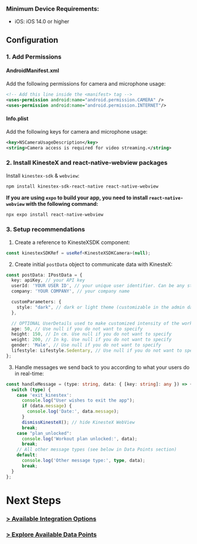 ### Minimum Device Requirements: 
- iOS: iOS 14.0 or higher

## Configuration

### 1. Add Permissions


#### AndroidManifest.xml

Add the following permissions for camera and microphone usage:

```xml
<!-- Add this line inside the <manifest> tag -->
<uses-permission android:name="android.permission.CAMERA" />
<uses-permission android:name="android.permission.INTERNET"/>
```

#### Info.plist

Add the following keys for camera and microphone usage:

```xml
<key>NSCameraUsageDescription</key>
<string>Camera access is required for video streaming.</string>
```
### 2. Install KinesteX and react-native-webview packages
Install `kinestex-sdk` & `webview`:

```bash
npm install kinestex-sdk-react-native react-native-webview
```

**If you are using `expo` to build your app, you need to install `react-native-webview` with the following command:**

```bash
npx expo install react-native-webview
```

### 3. Setup recommendations
1. Create a reference to KinesteXSDK component: 
```typescript
const kinestexSDKRef = useRef<KinesteXSDKCamera>(null);
```

2. Create initial `postData` object to communicate data with KinesteX:
```typescript
const postData: IPostData = {
  key: apiKey, // your API key
  userId: 'YOUR USER ID', // your unique user identifier. Can be any string, but must be unique for each user. 
  company: 'YOUR COMPANY', // your company name

  customParameters: {
    style: "dark", // dark or light theme (customizable in the admin dashboard)
  },

  // OPTIONAL UserDetails used to make customized intensity of the workout and properly estimate calories burnt
  age: 50, // Use null if you do not want to specify
  height: 150, // In cm. Use null if you do not want to specify
  weight: 200, // In kg. Use null if you do not want to specify
  gender: 'Male', // Use null if you do not want to specify
  lifestyle: Lifestyle.Sedentary, // Use null if you do not want to specify
};
```
3. Handle messages we send back to you according to what your users do in real-time:
```typescript
const handleMessage = (type: string, data: { [key: string]: any }) => {
  switch (type) {
    case 'exit_kinestex':
      console.log("User wishes to exit the app");
      if (data.message) {
        console.log('Date:', data.message);
      }
      dismissKinesteX(); // hide KinesteX WebView
      break;
    case "plan_unlocked":
      console.log('Workout plan unlocked:', data);
      break;
    // All other message types (see below in Data Points section)
    default:
      console.log('Other message type:', type, data);
      break;
  }
};
```
# Next Steps
### **[> Available Integration Options](integration/overview.md)**
### **[> Explore Available Data Points](data.md)**


